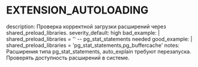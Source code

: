 # EXTENSION_AUTOLOADING

description: Проверка корректной загрузки расширений через shared_preload_libraries.
severity_default: high
bad_example: |
shared_preload_libraries = ''
-- pg_stat_statements needed
good_example: |
shared_preload_libraries = 'pg_stat_statements,pg_buffercache'
notes: Расширения типа pg_stat_statements, auto_explain требуют перезапуска. Проверять доступность расширений в системе.
